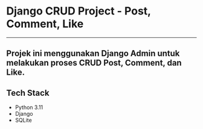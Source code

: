 # Django CRUD Project - Post, Comment, Like

---
## Projek ini menggunakan Django Admin untuk melakukan proses CRUD Post, Comment, dan Like.

## Tech Stack
- Python 3.11
- Django
- SQLite
